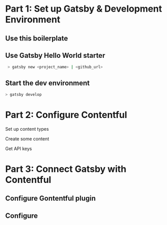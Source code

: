 
# Part 1: Set up Gatsby & Development Environment
## Use this boilerplate

## Use Gatsby Hello World starter

```bash
 > gatsby new <project_name> | <github_url>
```

## Start the dev environment

```bash
> gatsby develop
```



# Part 2: Configure Contentful

Set up content types

Create some content

Get API keys


# Part 3: Connect Gatsby with Contentful

## Configure Gontentful plugin

## Configure 


